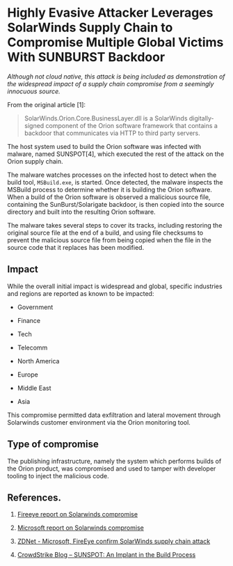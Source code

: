 # Highly Evasive Attacker Leverages SolarWinds Supply Chain to Compromise Multiple Global Victims With SUNBURST Backdoor

_Although not cloud native, this attack is being included as demonstration of
the widespread impact of a supply chain compromise from a seemingly innocuous
source._

From the original article [1]:

> SolarWinds.Orion.Core.BusinessLayer.dll is a SolarWinds digitally-signed
> component of the Orion software framework that contains a backdoor that
> communicates via HTTP to third party servers.

The host system used to build the Orion software was infected with malware,
named SUNSPOT[4], which executed the rest of the attack on the Orion supply
chain.

The malware watches processes on the infected host to detect when the build
tool, `MSBuild.exe`, is started. Once detected, the malware inspects the MSBuild
process to determine whether it is building the Orion software. When a build of
the Orion software is observed a malicious source file, containing the
SunBurst/Solarigate backdoor, is then copied into the source directory and built
into the resulting Orion software.

The malware takes several steps to cover its tracks, including restoring the
original source file at the end of a build, and using file checksums to prevent
the malicious source file from being copied when the file in the source code
that it replaces has been modified.

## Impact

While the overall initial impact is widespread and global, specific industries
and regions are reported as known to be impacted:

- Government
- Finance
- Tech
- Telecomm

- North America
- Europe
- Middle East
- Asia

This compromise permitted data exfiltration and lateral movement through
Solarwinds customer environment via the Orion monitoring tool.

## Type of compromise

The publishing infrastructure, namely the system which performs builds of the
Orion product, was compromised and used to tamper with developer tooling to
inject the malicious code.

## References.

1. [Fireeye report on Solarwinds compromise](https://www.fireeye.com/blog/threat-research/2020/12/evasive-attacker-leverages-solarwinds-supply-chain-compromises-with-sunburst-backdoor.html)

2. [Microsoft report on Solarwinds compromise](https://msrc-blog.microsoft.com/2020/12/13/customer-guidance-on-recent-nation-state-cyber-attacks/)

3. [ZDNet - Microsoft, FireEye confirm SolarWinds supply chain attack](https://www.zdnet.com/article/microsoft-fireeye-confirm-solarwinds-supply-chain-attack/)

4. [CrowdStrike Blog – SUNSPOT: An Implant in the Build Process](https://www.crowdstrike.com/blog/sunspot-malware-technical-analysis/)
